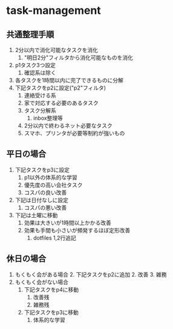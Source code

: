 # task-management

## 共通整理手順

1. 2分以内で消化可能なタスクを消化
    1. "明日2分"フィルタから消化可能なものを消化
2. p1タスク3つ設定
    1. 確認系は除く
3. 各タスクを1時間以内に完了できるものに分解
4. 下記タスクをp2に設定("p2"フィルタ)
    1. 連絡受ける系
    2. 家で対応する必要のあるタスク
    3. タスク分解系
        1. inbox整理等
    4. 2分以内で終わるネット必要なタスク
    5. スマホ、プリンタが必要等制約が強いもの

## 平日の場合

1. 下記タスクをp3に設定
    1. p1以外の体系的な学習
    2. 優先度の高い会社タスク
    3. コスパの良い改善
2. 下記は日付なしに設定
    1. コスパの悪い改善
3. 下記は土曜に移動
    1. 効果は大きいが1時間以上かかる改善
    2. 効果も手間も小さいが頻発するほぼ定形改善
        1. dotfiles 1,2行追記

## 休日の場合

1. もくもく会がある場合
    2. 下記タスクをp2に追加
        2. 改善
        3. 雑務
2. もくもく会がない場合
    1. 下記タスクをp4に移動
        1. 改善残
        2. 雑務残
    2. 下記タスクをp3に移動
        1. 体系的な学習
